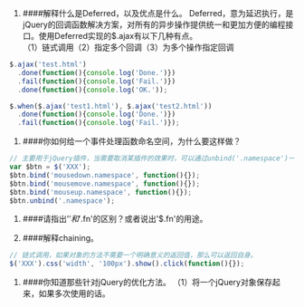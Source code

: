 1. ####解释什么是Deferred，以及优点是什么。
Deferred，意为延迟执行，是jQuery的回调函数解决方案，对所有的异步操作提供统一和更加方便的编程接口。使用Deferred实现的$.ajax有以下几种有点。  
（1）链式调用（2）指定多个回调（3）为多个操作指定回调
```js
$.ajax('test.html')
  .done(function(){console.log('Done.')})
  .fail(function(){console.log('Fail.')})
  .done(function(){console.log('OK.'));

$.when($.ajax('test1.html'), $.ajax('test2.html'))
  .done(function(){console.log('Done.')})
  .fail(function(){console.log('Fail.')});
```

1. ####你如何给一个事件处理函数命名空间，为什么要这样做？
```javascript
// 主要用于jQuery插件，当需要取消某插件的效果时，可以通过unbind('.namespace')一次性删除该插件绑定的所有事件。
var $btn = $('XXX');
$btn.bind('mousedown.namespace', function(){});
$btn.bind('mousemove.namespace', function(){});
$btn.bind('mouseup.namespace', function(){});
$btn.unbind('.namespace');
```

1. ####请指出'$'和'$.fn'的区别？或者说出'$.fn'的用途。

1. ####解释chaining。
```javascript
// 链式调用，如果对象的方法不需要一个明确意义的返回值，那么可以返回自身。
$('XXX').css('width', '100px').show().click(function(){});
```

1. ####你知道那些针对jQuery的优化方法。
（1）将一个jQuery对象保存起来，如果多次使用的话。
